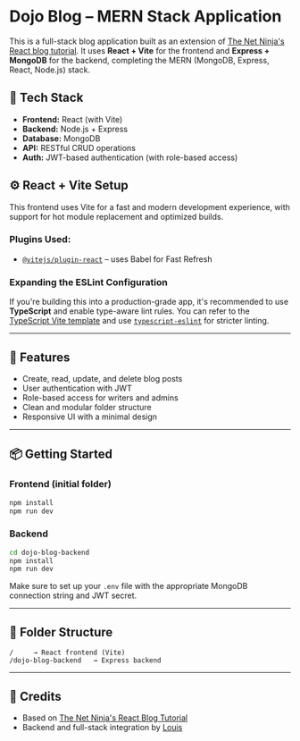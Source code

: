 # Dojo Blog – MERN Stack Application

This is a full-stack blog application built as an extension of [The Net Ninja's React blog tutorial](https://www.youtube.com/watch?v=U9T6YkEDkMo). It uses **React + Vite** for the frontend and **Express + MongoDB** for the backend, completing the MERN (MongoDB, Express, React, Node.js) stack.

## 🔧 Tech Stack

* **Frontend:** React (with Vite)
* **Backend:** Node.js + Express
* **Database:** MongoDB
* **API:** RESTful CRUD operations
* **Auth:** JWT-based authentication (with role-based access)

## ⚙️ React + Vite Setup

This frontend uses Vite for a fast and modern development experience, with support for hot module replacement and optimized builds.

### Plugins Used:

* [`@vitejs/plugin-react`](https://github.com/vitejs/vite-plugin-react/blob/main/packages/plugin-react) – uses Babel for Fast Refresh

### Expanding the ESLint Configuration

If you're building this into a production-grade app, it's recommended to use **TypeScript** and enable type-aware lint rules.
You can refer to the [TypeScript Vite template](https://github.com/vitejs/vite/tree/main/packages/create-vite/template-react-ts) and use [`typescript-eslint`](https://typescript-eslint.io) for stricter linting.

---

## 🚀 Features

* Create, read, update, and delete blog posts
* User authentication with JWT
* Role-based access for writers and admins
* Clean and modular folder structure
* Responsive UI with a minimal design

---

## 📦 Getting Started

### Frontend (initial folder)

```bash
npm install
npm run dev
```

### Backend

```bash
cd dojo-blog-backend
npm install
npm run dev
```

Make sure to set up your `.env` file with the appropriate MongoDB connection string and JWT secret.

---

## 📁 Folder Structure

```
/     → React frontend (Vite)
/dojo-blog-backend   → Express backend
```

---

## 🙌 Credits

* Based on [The Net Ninja's React Blog Tutorial](https://www.youtube.com/watch?v=U9T6YkEDkMo)
* Backend and full-stack integration by [Louis](https://github.com/Louis2324)
